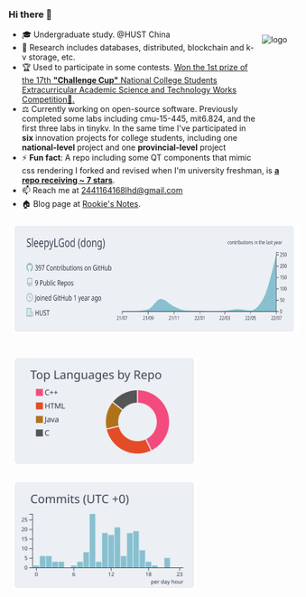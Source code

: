 ### Hi there 👋

<img src="https://github-readme-stats.vercel.app/api?username=SleepyLGod&show_icons=true&theme=vue&count_private=true" alt="logo" height="190" align="right" style="margin: 10px; margin-bottom: 20px;" />

- 🎓  Undergraduate study. @HUST China
- 🔭  Research includes databases, distributed, blockchain and k-v storage, etc.
- 🏆 Used to participate in some contests. [ Won the 1st prize of the 17th **"Challenge Cup"** National College Students Extracurricular Academic Science and Technology Works Competition🥇. ](http://mse.hust.edu.cn/info/1180/11133.htm) 
- ⚖️  Currently working on open-source software. Previously completed some labs including cmu-15-445, mit6.824, and the first three labs in tinykv. In the same time I've participated in **six** innovation projects for college students, including one **national-level** project and one **provincial-level** project
- ⚡ **Fun fact**: A repo including some QT components that mimic css rendering I forked and revised when I'm university freshman, is [**a repo receiving ~ 7 stars**](https://github.com/SleepyLGod/qwidget-demo).
- 📫 Reach me at 2441164168lhd@gmail.com
- 🏠 Blog page at [Rookie's Notes](https://dong-8.gitbook.io/rookies-notes/).

<!---
<img src="https://changkun.de/urlstat?mode=github&repo=changkun/changkun" align="right" style="margin: 5px; margin-bottom: 20px;" />

[![dong's GitHub stats](https://github-readme-stats.vercel.app/api?username=SleepyLGod&show_icons=true&theme=vue&count_private=true)](https://github.com/anuraghazra/github-readme-stats)
--->

<!---
SleepyLGod/SleepyLGod is a ✨ special ✨ repository because its `README.md` (this file) appears on your GitHub profile.
You can click the Preview link to take a look at your changes.
--->

<!---
[![Top Langs](https://github-readme-stats.vercel.app/api/top-langs/?username=SleepyLGod&layout=compact&hide=html,tex)](https://github.com/anuraghazra/github-readme-stats)
--->


<img src="https://raw.githubusercontent.com/SleepyLGod/github-profile-summary-cards/master/profile-summary-card-output/nord_bright/0-profile-details.svg" alt="logo" height="190" align="middle" style="margin: 10px; margin-bottom: 20px;" />

<img src="https://raw.githubusercontent.com/SleepyLGod/github-profile-summary-cards/master/profile-summary-card-output/nord_bright/1-repos-per-language.svg" alt="logo" height="190" align="left" style="margin: 10px; margin-bottom: 20px;" /><img src="https://raw.githubusercontent.com/SleepyLGod/github-profile-summary-cards/master/profile-summary-card-output/nord_bright/4-productive-time.svg" alt="logo" height="190" align="left" style="margin: 10px; margin-bottom: 20px;" />

<!---
[![](https://raw.githubusercontent.com/SleepyLGod/github-profile-summary-cards/master/profile-summary-card-output/nord_bright/1-repos-per-language.svg)](https://github.com/vn7n24fzkq/github-profile-summary-cards)[![](https://raw.githubusercontent.com/SleepyLGod/github-profile-summary-cards/master/profile-summary-card-output/nord_bright/4-productive-time.svg)](https://github.com/vn7n24fzkq/github-profile-summary-cards)

[![](https://raw.githubusercontent.com/SleepyLGod/github-profile-summary-cards/master/profile-summary-card-output/nord_bright/2-most-commit-language.svg)](https://github.com/vn7n24fzkq/github-profile-summary-cards)
[![](https://raw.githubusercontent.com/SleepyLGod/github-profile-summary-cards/master/profile-summary-card-output/nord_bright/3-stats.svg)](https://github.com/vn7n24fzkq/github-profile-summary-cards)
--->
